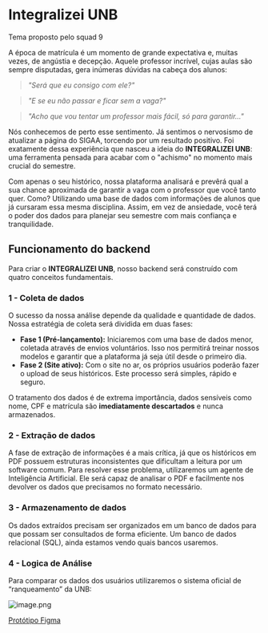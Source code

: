 # Integralizei UNB

Tema proposto pelo squad 9 

A época de matrícula é um momento de grande expectativa e, muitas vezes, de angústia e decepção. Aquele professor incrível, cujas aulas são sempre disputadas, gera inúmeras dúvidas na cabeça dos alunos:

> *"Será que eu consigo com ele?"*
> 

> *"E se eu não passar e ficar sem a vaga?"*
> 

> *"Acho que vou tentar um professor mais fácil, só para garantir..."*
> 

Nós conhecemos de perto esse sentimento. Já sentimos o nervosismo de atualizar a página do SIGAA, torcendo por um resultado positivo. Foi exatamente dessa experiência que nasceu a ideia do **INTEGRALIZEI UNB**: uma ferramenta pensada para acabar com o "achismo" no momento mais crucial do semestre.

Com apenas o seu histórico, nossa plataforma analisará e prevêrá qual a sua chance aproximada de garantir a vaga com o professor que você tanto quer. Como? Utilizando uma base de dados com informações de alunos que já cursaram essa mesma disciplina. Assim, em vez de ansiedade, você terá o poder dos dados para planejar seu semestre com mais confiança e tranquilidade.

## Funcionamento do backend

Para criar o **INTEGRALIZEI UNB**, nosso backend será construído com quatro conceitos fundamentais.

### 1 - Coleta de dados

O sucesso da nossa análise depende da qualidade e quantidade de dados. Nossa estratégia de coleta será dividida em duas fases:

- **Fase 1 (Pré-lançamento):** Iniciaremos com uma base de dados menor, coletada através de envios voluntários. Isso nos permitirá treinar nossos modelos e garantir que a plataforma já seja útil desde o primeiro dia.
- **Fase 2 (Site ativo):** Com o site no ar, os próprios usuários poderão fazer o upload de seus históricos. Este processo será simples, rápido e seguro.

O tratamento dos dados é de extrema importância, dados sensíveis como nome, CPF e matrícula são **imediatamente descartados** e nunca armazenados.

### 2 - Extração de dados

A fase de extração de informações é a mais crítica, já que os históricos em PDF possuem estruturas inconsistentes que dificultam a leitura por um software comum. Para resolver esse problema, utilizaremos um agente de Inteligência Artificial. Ele será capaz de analisar o PDF e facilmente nos devolver os dados que precisamos no formato necessário.

### 3 - Armazenamento de dados

Os dados extraídos precisam ser organizados em um banco de dados para que possam ser consultados de forma eficiente. Um banco de dados relacional (SQL), ainda estamos vendo quais bancos usaremos.

### 4 - Logica de Análise

Para comparar os dados dos usuários utilizaremos o sistema oficial de “ranqueamento” da UNB:

![image.png](https://github.com/unb-mds/2025-2-Squad-09/blob/460ee869d35a064a00ce6381d3639f9493a3b7c1/doc/Fotos/Readme%20fotos/image.png)

[Protótipo Figma](https://www.figma.com/proto/aZz3Z42XS3ukfA1dmO4CSy/Integralizei-UnB-Prototipo?page-id=2%3A5057&node-id=86-738&viewport=430%2C484%2C0.16&t=4WOKKrP3IuPDyc7T-1&scaling=min-zoom&content-scaling=fixed&starting-point-node-id=20%3A2016&hide-ui=1)
